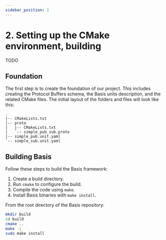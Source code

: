 ```yaml
---
sidebar_position: 2
---
```


# 2. Setting up the CMake environment, building

TODO

## Foundation

The first step is to create the foundation of our project. This includes creating the Protocol Buffers schema, the Basis units description, and the related CMake files. The initial layout of the folders and files will look like this:

```
.
|-- CMakeLists.txt
|-- proto
|   |-- CMakeLists.txt
|   `-- simple_pub_sub.proto
|-- simple_pub.unit.yaml
`-- simple_sub.unit.yaml
```


## Building Basis

Follow these steps to build the Basis framework:

1. Create a build directory.
2. Run `cmake` to configure the build.
3. Compile the code using `make`.
4. Install Basis binaries with `make install`.

From the root directory of the Basis repository:
```bash
mkdir build
cd build
cmake ..
make -j
sudo make install
```

